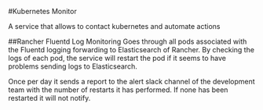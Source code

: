 #Kubernetes Monitor

A service that allows to contact kubernetes and automate actions

##Rancher Fluentd Log Monitoring
Goes through all pods associated with the Fluentd logging forwarding to Elasticsearch of Rancher. 
By checking the logs of each pod, the service will restart the pod if it seems to have
problems sending logs to Elasticsearch. 

Once per day it sends a report to the alert slack channel of the development team with 
the number of restarts it has performed. If none has been restarted it will not notify.
